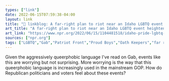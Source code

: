 ```yaml
---
types: ["link"]
date: 2022-06-15T07:59:38-04:00
layout: link
title: "🔗 linkblog: A far-right plan to riot near an Idaho LGBTQ event heightens safety concerns at Pride : NPR'"
art_title: "A far-right plan to riot near an Idaho LGBTQ event heightens safety concerns at Pride : NPR"
art_link: "https://www.npr.org/2022/06/15/1104481518/idaho-pride-lgbtq-patriot-front"
sources: ["npr.org"]
tags: ["LGBTQ","Gab","Patriot Front","Proud Boys","Oath Keepers","far right"]
---
```

Given the aggressively queerphobic language I've read on Gab, events like this are worrying but not surprising. More worrying is the way that this queerphobic language is increasingly used in the mainstream GOP. How do Republican politicians and voters feel about these events?
 
